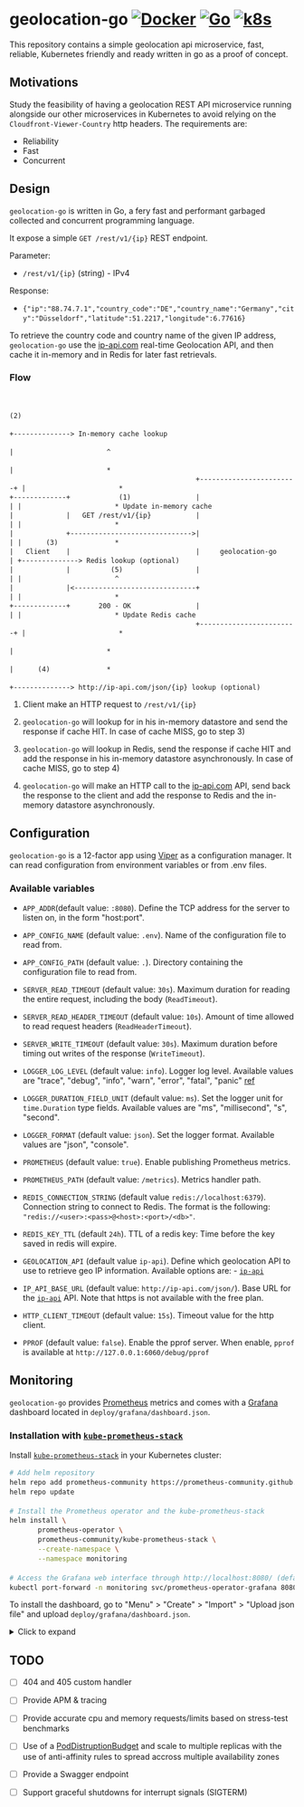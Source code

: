 # geolocation-go [![Docker](https://github.com/lescactus/geolocation-go/actions/workflows/docker.yml/badge.svg)](https://github.com/lescactus/geolocation-go/actions/workflows/docker.yml) [![Go](https://github.com/lescactus/geolocation-go/actions/workflows/go.yml/badge.svg)](https://github.com/lescactus/geolocation-go/actions/workflows/go.yml) [![k8s](https://github.com/lescactus/geolocation-go/actions/workflows/k8s.yml/badge.svg)](https://github.com/lescactus/geolocation-go/actions/workflows/k8s.yml)

This repository contains a simple geolocation api microservice, fast, reliable, Kubernetes friendly and ready written in go as a proof of concept.

## Motivations

Study the feasibility of having a geolocation REST API microservice running alongside our other microservices in Kubernetes to avoid relying on the `Cloudfront-Viewer-Country` http headers.
The requirements are:

* Reliability
* Fast
* Concurrent

## Design

`geolocation-go` is written in Go, a fery fast and performant garbaged collected and concurrent programming language.

It expose a simple `GET /rest/v1/{ip}` REST endpoint.

Parameter: 

* `/rest/v1/{ip}` (string) - IPv4 

Response:

* `{"ip":"88.74.7.1","country_code":"DE","country_name":"Germany","city":"Düsseldorf","latitude":51.2217,"longitude":6.77616}`

To retrieve the country code and country name of the given IP address, `geolocation-go` use the [ip-api.com](https://ip-api.com/) real-time Geolocation API, and then cache it in-memory and in Redis for later fast retrievals.

### Flow

```
                                                                                          
                                                                                (2)
                                                                         +--------------> In-memory cache lookup
                                                                         |                       ^ 
                                                                         |                       *
                                              +------------------------+ |                       *
+-------------+            (1)                |                        | |                       * Update in-memory cache
|             |   GET /rest/v1/{ip}           |                        | |                       *
|             +------------------------------>|                        | |      (3)              *
|   Client    |                               |     geolocation-go     | +--------------> Redis lookup (optional)
|             |          (5)                  |                        | |                       ^ 
|             |<------------------------------+                        | |                       *
+-------------+       200 - OK                |                        | |                       * Update Redis cache
                                              +------------------------+ |                       *
                                                                         |                       *
                                                                         |      (4)              *
                                                                         +--------------> http://ip-api.com/json/{ip} lookup (optional)
```

1) Client make an HTTP request to `/rest/v1/{ip}`

2) `geolocation-go` will lookup for in his in-memory datastore and send the response if cache HIT. In case of cache MISS, go to step 3)

3) `geolocation-go` will lookup in Redis, send the response if cache HIT and add the response in his in-memory datastore asynchronously. In case of cache MISS, go to step 4)

4) `geolocation-go` will make an HTTP call to the [ip-api.com](https://ip-api.com/docs/api:json) API, send back the response to the client and add the response to Redis and the in-memory datastore asynchronously.

## Configuration

`geolocation-go` is a 12-factor app using [Viper](https://github.com/spf13/viper) as a configuration manager. It can read configuration from environment variables or from .env files.

### Available variables

* `APP_ADDR`(default value: `:8080`). Define the TCP address for the server to listen on, in the form "host:port".

* `APP_CONFIG_NAME` (default value: `.env`). Name of the configuration file to read from.

* `APP_CONFIG_PATH` (default value: `.`). Directory containing the configuration file to read from.

* `SERVER_READ_TIMEOUT` (default value: `30s`). Maximum duration for reading the entire request, including the body (`ReadTimeout`).

* `SERVER_READ_HEADER_TIMEOUT` (default value: `10s`). Amount of time allowed to read request headers (`ReadHeaderTimeout`).

* `SERVER_WRITE_TIMEOUT` (default value: `30s`). Maximum duration before timing out writes of the response (`WriteTimeout`).

* `LOGGER_LOG_LEVEL` (default value: `info`). Logger log level. Available values are  "trace", "debug", "info", "warn", "error", "fatal", "panic" [ref](https://pkg.go.dev/github.com/rs/zerolog@v1.26.1#pkg-variables)

* `LOGGER_DURATION_FIELD_UNIT` (default value: `ms`). Set the logger unit for `time.Duration` type fields. Available values are "ms", "millisecond", "s", "second".

* `LOGGER_FORMAT` (default value: `json`). Set the logger format. Available values are "json", "console".

* `PROMETHEUS` (default value: `true`). Enable publishing Prometheus metrics.

* `PROMETHEUS_PATH` (default value: `/metrics`). Metrics handler path.

* `REDIS_CONNECTION_STRING` (default value `redis://localhost:6379`). Connection string to connect to Redis. The format is the following: `"redis://<user>:<pass>@<host>:<port>/<db>"`.

* `REDIS_KEY_TTL` (default `24h`). TTL of a redis key: Time before the key saved in redis will expire.

* `GEOLOCATION_API` (default value `ip-api`). Define which geolocation API to use to retrieve geo IP information. Available options are:
       - [`ip-api`](https://ip-api.com/)

* `IP_API_BASE_URL` (default value: `http://ip-api.com/json/`). Base URL for the [`ip-api`](https://ip-api.com/) API. Note that https is not available with the free plan.

* `HTTP_CLIENT_TIMEOUT` (default value: `15s`). Timeout value for the http client.

* `PPROF` (default value: `false`). Enable the pprof server. When enable, `pprof` is available at `http://127.0.0.1:6060/debug/pprof`

## Monitoring

`geolocation-go` provides [Prometheus](https://prometheus.io/) metrics and comes with a [Grafana](https://grafana.com/docs/grafana/) dashboard located in `deploy/grafana/dashboard.json`.

### Installation with [`kube-prometheus-stack`](https://github.com/prometheus-community/helm-charts/tree/main/charts/kube-prometheus-stack)

Install [`kube-prometheus-stack`](https://github.com/prometheus-community/helm-charts/tree/main/charts/kube-prometheus-stack) in your Kubernetes cluster:

```sh
# Add helm repository
helm repo add prometheus-community https://prometheus-community.github.io/helm-charts
helm repo update

# Install the Prometheus operator and the kube-prometheus-stack
helm install \
       prometheus-operator \
       prometheus-community/kube-prometheus-stack \
       --create-namespace \
       --namespace monitoring

# Access the Grafana web interface through http://localhost:8080/ (default credentials: admin/prom-operator)
kubectl port-forward -n monitoring svc/prometheus-operator-grafana 8080:3000
```

To install the dashboard, go to "Menu" > "Create" > "Import" > "Upload json file" and upload `deploy/grafana/dashboard.json`.

<details>
<summary>Click to expand</summary>
![Grafana 01 screenshot](.docs/grafana-01.png)
</details>

## TODO

* [ ] 404 and 405 custom handler

* [ ] Provide APM & tracing 

* [ ] Provide accurate cpu and memory requests/limits based on stress-test benchmarks

* [ ] Use of a [PodDistruptionBudget](https://kubernetes.io/docs/tasks/run-application/configure-pdb/) and scale to multiple replicas with the use of anti-affinity rules to spread accross multiple availability zones

* [ ] Provide a Swagger endpoint

* [ ] Support graceful shutdowns for interrupt signals (SIGTERM)